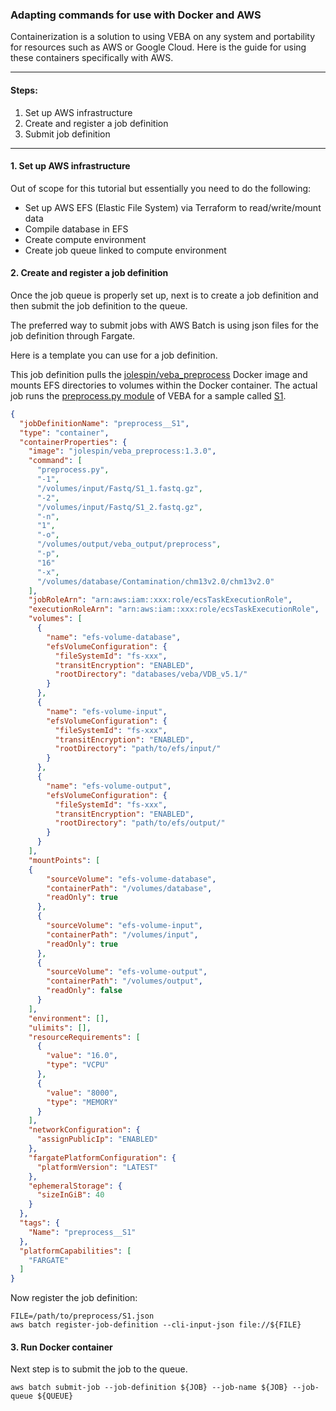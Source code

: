 ### Adapting commands for use with Docker and AWS
Containerization is a solution to using VEBA on any system and portability for resources such as AWS or Google Cloud.  Here is the guide for using these containers specifically with AWS.

_____________________________________________________

#### Steps:

1. Set up AWS infrastructure
2. Create and register a job definition
3. Submit job definition

_____________________________________________________


#### 1. Set up AWS infrastructure

Out of scope for this tutorial but essentially you need to do the following: 

* Set up AWS EFS (Elastic File System) via Terraform to read/write/mount data
* Compile database in EFS
* Create compute environment
* Create job queue linked to compute environment


#### 2. Create and register a job definition

Once the job queue is properly set up, next is to create a job definition and then submit the job definition to the queue.

The preferred way to submit jobs with AWS Batch is using json files for the job definition through Fargate.  

Here is a template you can use for a job definition.  

This job definition pulls the [jolespin/veba_preprocess](https://hub.docker.com/r/jolespin/veba_preprocess/tags) Docker image and mounts EFS directories to volumes within the Docker container.  The actual job runs the [preprocess.py module](https://github.com/jolespin/veba/tree/main/src#preprocesspy) of VEBA for a sample called [S1](https://zenodo.org/record/7946802). 


```json
{
  "jobDefinitionName": "preprocess__S1",
  "type": "container",
  "containerProperties": {
    "image": "jolespin/veba_preprocess:1.3.0",
    "command": [
      "preprocess.py",
      "-1",
      "/volumes/input/Fastq/S1_1.fastq.gz",
      "-2",
      "/volumes/input/Fastq/S1_2.fastq.gz",
      "-n",
      "1",
      "-o",
      "/volumes/output/veba_output/preprocess",
      "-p",
      "16"
      "-x",
      "/volumes/database/Contamination/chm13v2.0/chm13v2.0"
    ],
    "jobRoleArn": "arn:aws:iam::xxx:role/ecsTaskExecutionRole",
    "executionRoleArn": "arn:aws:iam::xxx:role/ecsTaskExecutionRole",
    "volumes": [
      {
        "name": "efs-volume-database",
        "efsVolumeConfiguration": {
          "fileSystemId": "fs-xxx",
          "transitEncryption": "ENABLED",
          "rootDirectory": "databases/veba/VDB_v5.1/"
        }
      },
      {
        "name": "efs-volume-input",
        "efsVolumeConfiguration": {
          "fileSystemId": "fs-xxx",
          "transitEncryption": "ENABLED",
          "rootDirectory": "path/to/efs/input/"
        }
      },
      {
        "name": "efs-volume-output",
        "efsVolumeConfiguration": {
          "fileSystemId": "fs-xxx",
          "transitEncryption": "ENABLED",
          "rootDirectory": "path/to/efs/output/"
        }
      }
    ],
    "mountPoints": [
    {
        "sourceVolume": "efs-volume-database",
        "containerPath": "/volumes/database",
        "readOnly": true
      },
      {
        "sourceVolume": "efs-volume-input",
        "containerPath": "/volumes/input",
        "readOnly": true
      },
      {
        "sourceVolume": "efs-volume-output",
        "containerPath": "/volumes/output",
        "readOnly": false
      }
    ],
    "environment": [],
    "ulimits": [],
    "resourceRequirements": [
      {
        "value": "16.0",
        "type": "VCPU"
      },
      {
        "value": "8000",
        "type": "MEMORY"
      }
    ],
    "networkConfiguration": {
      "assignPublicIp": "ENABLED"
    },
    "fargatePlatformConfiguration": {
      "platformVersion": "LATEST"
    },
    "ephemeralStorage": {
      "sizeInGiB": 40
    }
  },
  "tags": {
    "Name": "preprocess__S1"
  },
  "platformCapabilities": [
    "FARGATE"
  ]
}
```

Now register the job definition: 

```
FILE=/path/to/preprocess/S1.json
aws batch register-job-definition --cli-input-json file://${FILE}
```

#### 3. Run Docker container

Next step is to submit the job to the queue.

```
aws batch submit-job --job-definition ${JOB} --job-name ${JOB} --job-queue ${QUEUE}
```